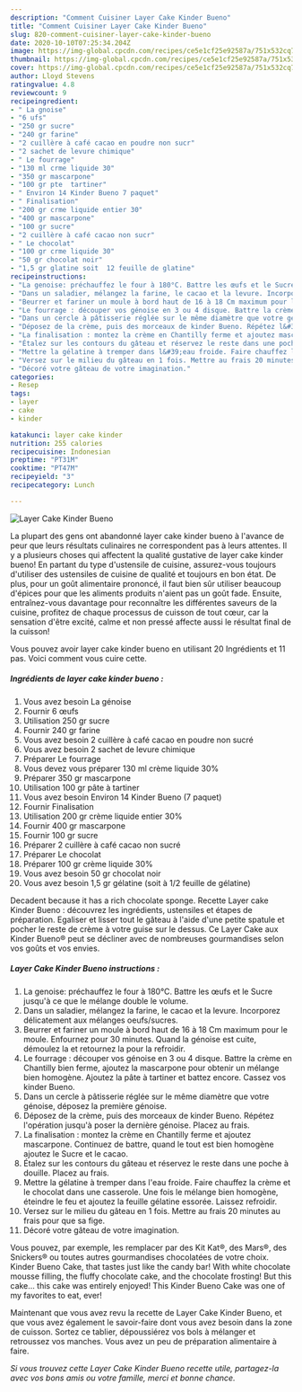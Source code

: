```yaml
---
description: "Comment Cuisiner Layer Cake Kinder Bueno"
title: "Comment Cuisiner Layer Cake Kinder Bueno"
slug: 820-comment-cuisiner-layer-cake-kinder-bueno
date: 2020-10-10T07:25:34.204Z
image: https://img-global.cpcdn.com/recipes/ce5e1cf25e92587a/751x532cq70/layer-cake-kinder-bueno-photo-principale-de-la-recette.jpg
thumbnail: https://img-global.cpcdn.com/recipes/ce5e1cf25e92587a/751x532cq70/layer-cake-kinder-bueno-photo-principale-de-la-recette.jpg
cover: https://img-global.cpcdn.com/recipes/ce5e1cf25e92587a/751x532cq70/layer-cake-kinder-bueno-photo-principale-de-la-recette.jpg
author: Lloyd Stevens
ratingvalue: 4.8
reviewcount: 9
recipeingredient:
- " La gnoise"
- "6 ufs"
- "250 gr sucre"
- "240 gr farine"
- "2 cuillère à café cacao en poudre non sucr"
- "2 sachet de levure chimique"
- " Le fourrage"
- "130 ml crme liquide 30"
- "350 gr mascarpone"
- "100 gr pte  tartiner"
- " Environ 14 Kinder Bueno 7 paquet"
- " Finalisation"
- "200 gr crme liquide entier 30"
- "400 gr mascarpone"
- "100 gr sucre"
- "2 cuillère à café cacao non sucr"
- " Le chocolat"
- "100 gr crme liquide 30"
- "50 gr chocolat noir"
- "1,5 gr glatine soit  12 feuille de glatine"
recipeinstructions:
- "La genoise: préchauffez le four à 180°C. Battre les œufs et le Sucre jusqu&#39;à ce que le mélange double le volume."
- "Dans un saladier, mélangez la farine, le cacao et la levure. Incorporez délicatement aux mélanges oeufs/sucres."
- "Beurrer et fariner un moule à bord haut de 16 à 18 Cm maximum pour le moule. Enfournez pour 30 minutes. Quand la génoise est cuite, démoulez la et retournez la pour la refroidir."
- "Le fourrage : découper vos génoise en 3 ou 4 disque. Battre la crème en Chantilly bien ferme, ajoutez la mascarpone pour obtenir un mélange bien homogène. Ajoutez la pâte à tartiner et battez encore. Cassez vos kinder Bueno."
- "Dans un cercle à pâtisserie réglée sur le même diamètre que votre génoise, déposez la première génoise."
- "Déposez de la crème, puis des morceaux de kinder Bueno. Répétez l&#39;opération jusqu&#39;à poser la dernière génoise. Placez au frais."
- "La finalisation : montez la crème en Chantilly ferme et ajoutez mascarpone. Continuez de battre, quand le tout est bien homogène ajoutez le Sucre et le cacao."
- "Étalez sur les contours du gâteau et réservez le reste dans une poche à douille. Placez au frais."
- "Mettre la gélatine à tremper dans l&#39;eau froide. Faire chauffez la crème et le chocolat dans une casserole. Une fois le mélange bien homogène, éteindre le feu et ajoutez la feuille gélatine essorée. Laissez refroidir."
- "Versez sur le milieu du gâteau en 1 fois. Mettre au frais 20 minutes au frais pour que sa fige."
- "Décoré votre gâteau de votre imagination."
categories:
- Resep
tags:
- layer
- cake
- kinder

katakunci: layer cake kinder 
nutrition: 255 calories
recipecuisine: Indonesian
preptime: "PT31M"
cooktime: "PT47M"
recipeyield: "3"
recipecategory: Lunch

---
```



![Layer Cake Kinder Bueno](https://img-global.cpcdn.com/recipes/ce5e1cf25e92587a/751x532cq70/layer-cake-kinder-bueno-photo-principale-de-la-recette.jpg)

La plupart des gens ont abandonné layer cake kinder bueno à l'avance de peur que leurs résultats culinaires ne correspondent pas à leurs attentes. Il y a plusieurs choses qui affectent la qualité gustative de layer cake kinder bueno! En partant du type d'ustensile de cuisine, assurez-vous toujours d'utiliser des ustensiles de cuisine de qualité et toujours en bon état. De plus, pour un goût alimentaire prononcé, il faut bien sûr utiliser beaucoup d'épices pour que les aliments produits n'aient pas un goût fade. Ensuite, entraînez-vous davantage pour reconnaître les différentes saveurs de la cuisine, profitez de chaque processus de cuisson de tout cœur, car la sensation d'être excité, calme et non pressé affecte aussi le résultat final de la cuisson!

<!--inarticleads1-->

Vous pouvez avoir layer cake kinder bueno en utilisant 20 Ingrédients et 11 pas. Voici comment vous cuire cette.

##### Ingrédients de layer cake kinder bueno :

1. Vous avez besoin  La génoise
1. Fournir 6 œufs
1. Utilisation 250 gr sucre
1. Fournir 240 gr farine
1. Vous avez besoin 2 cuillère à café cacao en poudre non sucré
1. Vous avez besoin 2 sachet de levure chimique
1. Préparer  Le fourrage
1. Vous devez vous préparer 130 ml crème liquide 30%
1. Préparer 350 gr mascarpone
1. Utilisation 100 gr pâte à tartiner
1. Vous avez besoin  Environ 14 Kinder Bueno (7 paquet)
1. Fournir  Finalisation
1. Utilisation 200 gr crème liquide entier 30%
1. Fournir 400 gr mascarpone
1. Fournir 100 gr sucre
1. Préparer 2 cuillère à café cacao non sucré
1. Préparer  Le chocolat
1. Préparer 100 gr crème liquide 30%
1. Vous avez besoin 50 gr chocolat noir
1. Vous avez besoin 1,5 gr gélatine (soit à 1/2 feuille de gélatine)


Decadent because it has a rich chocolate sponge. Recette Layer cake Kinder Bueno : découvrez les ingrédients, ustensiles et étapes de préparation. Egaliser et lisser tout le gâteau à l&#39;aide d&#39;une petite spatule et pocher le reste de crème à votre guise sur le dessus. Ce Layer Cake aux Kinder Bueno® peut se décliner avec de nombreuses gourmandises selon vos goûts et vos envies. 

<!--inarticleads2-->

##### Layer Cake Kinder Bueno instructions :

1. La genoise: préchauffez le four à 180°C. Battre les œufs et le Sucre jusqu&#39;à ce que le mélange double le volume.
1. Dans un saladier, mélangez la farine, le cacao et la levure. Incorporez délicatement aux mélanges oeufs/sucres.
1. Beurrer et fariner un moule à bord haut de 16 à 18 Cm maximum pour le moule. Enfournez pour 30 minutes. Quand la génoise est cuite, démoulez la et retournez la pour la refroidir.
1. Le fourrage : découper vos génoise en 3 ou 4 disque. Battre la crème en Chantilly bien ferme, ajoutez la mascarpone pour obtenir un mélange bien homogène. Ajoutez la pâte à tartiner et battez encore. Cassez vos kinder Bueno.
1. Dans un cercle à pâtisserie réglée sur le même diamètre que votre génoise, déposez la première génoise.
1. Déposez de la crème, puis des morceaux de kinder Bueno. Répétez l&#39;opération jusqu&#39;à poser la dernière génoise. Placez au frais.
1. La finalisation : montez la crème en Chantilly ferme et ajoutez mascarpone. Continuez de battre, quand le tout est bien homogène ajoutez le Sucre et le cacao.
1. Étalez sur les contours du gâteau et réservez le reste dans une poche à douille. Placez au frais.
1. Mettre la gélatine à tremper dans l&#39;eau froide. Faire chauffez la crème et le chocolat dans une casserole. Une fois le mélange bien homogène, éteindre le feu et ajoutez la feuille gélatine essorée. Laissez refroidir.
1. Versez sur le milieu du gâteau en 1 fois. Mettre au frais 20 minutes au frais pour que sa fige.
1. Décoré votre gâteau de votre imagination.


Vous pouvez, par exemple, les remplacer par des Kit Kat®, des Mars®, des Snickers® ou toutes autres gourmandises chocolatées de votre choix. Kinder Bueno Cake, that tastes just like the candy bar! With white chocolate mousse filling, the fluffy chocolate cake, and the chocolate frosting! But this cake… this cake was entirely enjoyed! This Kinder Bueno Cake was one of my favorites to eat, ever! 

<!--inarticleads1-->

<p>
Maintenant que vous avez revu la recette de Layer Cake Kinder Bueno, et que vous avez également le savoir-faire dont vous avez besoin dans la zone de cuisson. Sortez ce tablier, dépoussiérez vos bols à mélanger et retroussez vos manches. Vous avez un peu de préparation alimentaire à faire.
</p>

<p>
<i>Si vous trouvez cette Layer Cake Kinder Bueno recette utile, partagez-la avec vos bons amis ou votre famille, merci et bonne chance.</i>
</p>
